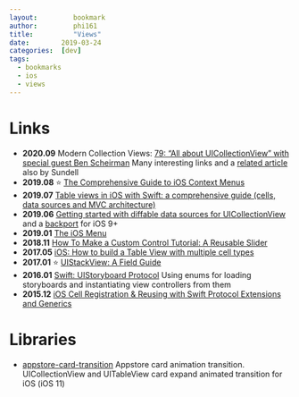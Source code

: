 ```yaml
---
layout: 		bookmark
author: 		phi161
title:  		"Views"
date:        2019-03-24
categories:  [dev]
tags:
  - bookmarks
  - ios
  - views
---
```


# Links

* **2020.09** Modern Collection Views: [79: “All about UICollectionView” with special guest Ben Scheirman](https://www.swiftbysundell.com/podcast/79/) Many interesting links and a [related article](https://www.swiftbysundell.com/articles/building-modern-collection-views-in-swift/) also by Sundell
* **2019.08** ⭐️ [The Comprehensive Guide to iOS Context Menus](https://kylebashour.com/posts/context-menu-guide)
* **2019.07** [Table views in iOS with Swift: a comprehensive guide (cells, data sources and MVC architecture)](http://matteomanferdini.com/the-correct-way-to-display-lists-in-ios-and-what-many-developers-do-wrong/)
* **2019.06** [Getting started with diffable data sources for UICollectionView](https://www.kairadiagne.com/2019/06/10/getting-started-with-diffable-data-sources-for-uicollectionview.html) and a [backport](https://github.com/ra1028/DiffableDataSources) for iOS 9+
* **2019.01** [The iOS Menu](https://codea.io/blog/the-ios-menu/)
* **2018.11** [How To Make a Custom Control Tutorial: A Reusable Slider](https://www.raywenderlich.com/7595-how-to-make-a-custom-control-tutorial-a-reusable-slider)
* **2017.05** [iOS: How to build a Table View with multiple cell types](https://medium.com/ios-os-x-development/ios-how-to-build-a-table-view-with-multiple-cell-types-2df91a206429)
* **2017.01** ⭐️ [UIStackView: A Field Guide](https://medium.com/the-traveled-ios-developers-guide/uistackview-a-field-guide-c1b64f098f6d)
* **2016.01** [Swift: UIStoryboard Protocol](https://medium.com/swift-programming/uistoryboard-safer-with-enums-protocol-extensions-and-generics-7aad3883b44d) Using enums for loading storyboards and instantiating view controllers from them
* **2015.12** [iOS Cell Registration & Reusing with Swift Protocol Extensions and Generics](https://medium.com/@gonzalezreal/ios-cell-registration-reusing-with-swift-protocol-extensions-and-generics-c5ac4fb5b75e)


# Libraries

* [appstore-card-transition](https://github.com/appssemble/appstore-card-transition) 
Appstore card animation transition. UICollectionView and UITableView card expand animated transition for iOS (iOS 11)
